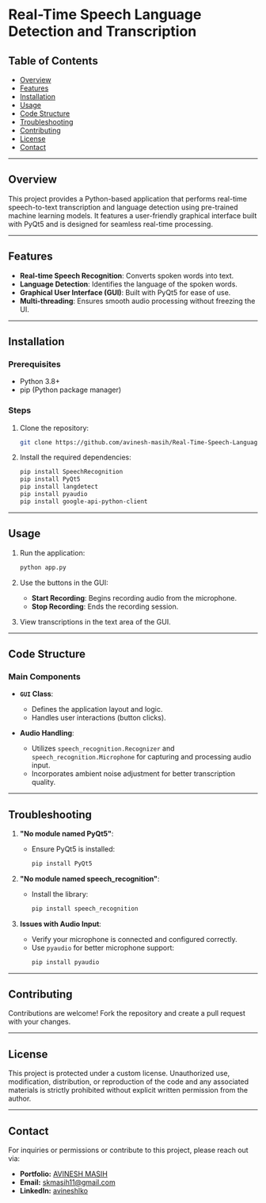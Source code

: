 # Real-Time Speech Language Detection and Transcription

## Table of Contents 
- [Overview](#overview) 
- [Features](#features)
- [Installation](#installation)
- [Usage](#usage)
- [Code Structure](#code-structure)
- [Troubleshooting](#troubleshooting)
- [Contributing](#contributing)
- [License](#license)
- [Contact](#contact)

---

## Overview
This project provides a Python-based application that performs real-time speech-to-text transcription and language detection using pre-trained machine learning models. It features a user-friendly graphical interface built with PyQt5 and is designed for seamless real-time processing.

---

## Features
- **Real-time Speech Recognition**: Converts spoken words into text.
- **Language Detection**: Identifies the language of the spoken words.
- **Graphical User Interface (GUI)**: Built with PyQt5 for ease of use.
- **Multi-threading**: Ensures smooth audio processing without freezing the UI.

---

## Installation

### Prerequisites
- Python 3.8+
- pip (Python package manager)

### Steps
1. Clone the repository:
   ```bash
   git clone https://github.com/avinesh-masih/Real-Time-Speech-Language-Detection-and-Transcription.git
   ```



2. Install the required dependencies:

   ```bash
   pip install SpeechRecognition
   pip install PyQt5
   pip install langdetect
   pip install pyaudio
   pip install google-api-python-client
   ```

---

## Usage

1. Run the application:

   ```bash
   python app.py
   ```

2. Use the buttons in the GUI:
   - **Start Recording**: Begins recording audio from the microphone.
   - **Stop Recording**: Ends the recording session.

3. View transcriptions in the text area of the GUI.

---

## Code Structure

### Main Components

- **`GUI` Class**: 
  - Defines the application layout and logic.
  - Handles user interactions (button clicks).

- **Audio Handling**:
  - Utilizes `speech_recognition.Recognizer` and `speech_recognition.Microphone` for capturing and processing audio input.
  - Incorporates ambient noise adjustment for better transcription quality.

---

## Troubleshooting

1. **"No module named PyQt5"**:
   - Ensure PyQt5 is installed:
     ```bash
     pip install PyQt5
     ```

2. **"No module named speech_recognition"**:
   - Install the library:
     ```bash
     pip install speech_recognition
     ```

3. **Issues with Audio Input**:
   - Verify your microphone is connected and configured correctly.
   - Use `pyaudio` for better microphone support:
     ```bash
     pip install pyaudio
     ```

---

## Contributing

Contributions are welcome! Fork the repository and create a pull request with your changes.

---

## License

This project is protected under a custom license. Unauthorized use, modification, distribution, or reproduction of the code and any associated materials is strictly prohibited without explicit written permission from the author.

---

## Contact

For inquiries or permissions or contribute to this project, please reach out via:

- **Portfolio:** [AVINESH MASIH](https://avinesh-masih.github.io/)
- **Email:** [skmasih11@gmail.com](mailto:skmasih11@gmail.com)  
- **LinkedIn:** [avineshlko](https://www.linkedin.com/in/avineshlko/)
